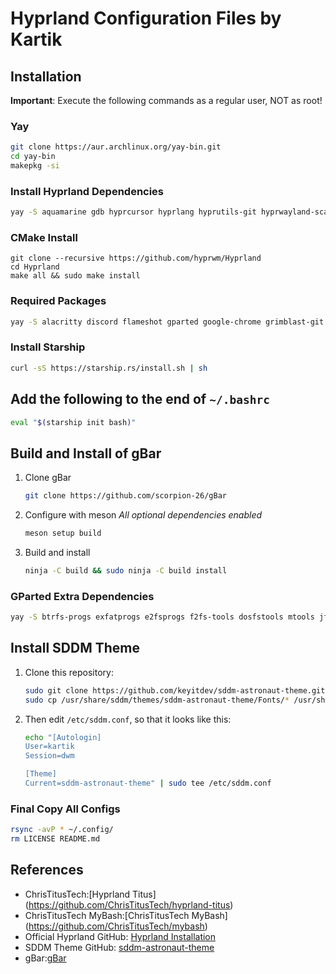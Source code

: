 # Hyprland Configuration Files by Kartik

## Installation

**Important**: Execute the following commands as a regular user, NOT as root!

### Yay
```bash
git clone https://aur.archlinux.org/yay-bin.git
cd yay-bin
makepkg -si
```

### Install Hyprland Dependencies
```bash
yay -S aquamarine gdb hyprcursor hyprlang hyprutils-git hyprwayland-scanner libdisplay-info libfixes libinput libliftoff libxcb libxcomposite libxkbcommon libxrender meson ninja pango pixman seatd tomlplusplus wayland-protocols xcb-proto xcb-util xcb-util-errors xcb-util-keysyms xcb-util-wm xorg-xinput xorg-xwayland
```

### CMake Install 
```
git clone --recursive https://github.com/hyprwm/Hyprland
cd Hyprland
make all && sudo make install
```

### Required Packages
```bash
yay -S alacritty discord flameshot gparted google-chrome grimblast-git nwg-look pamixer papirus-icon-theme pavucontrol rsync rofi sddm-git thunar thunar-archive-plugin thunar-media-tags-plugin thunar-shares-plugin thunar-vcs-plugin thunar-volman
```

### Install Starship
```bash
curl -sS https://starship.rs/install.sh | sh
```

## Add the following to the end of `~/.bashrc`
```bash
eval "$(starship init bash)"
```

## Build and Install of gBar
1. Clone gBar
    ```sh
    git clone https://github.com/scorpion-26/gBar
    ```
2. Configure with meson
    *All optional dependencies enabled*
    ```bash
    meson setup build
    ```
3. Build and install
    ```bash
    ninja -C build && sudo ninja -C build install
    ```

### GParted Extra Dependencies
```bash
yay -S btrfs-progs exfatprogs e2fsprogs f2fs-tools dosfstools mtools jfsutils util-linux nilfs-utils ntfs-3g udftools xfsprogs xfsdump lvm2
```

## Install SDDM Theme

1. Clone this repository:
    ```bash
    sudo git clone https://github.com/keyitdev/sddm-astronaut-theme.git /usr/share/sddm/themes/sddm-astronaut-theme
    sudo cp /usr/share/sddm/themes/sddm-astronaut-theme/Fonts/* /usr/share/fonts/
    ```

2. Then edit `/etc/sddm.conf`, so that it looks like this:
    ```bash
    echo "[Autologin]
    User=kartik
    Session=dwm

    [Theme]
    Current=sddm-astronaut-theme" | sudo tee /etc/sddm.conf
    ```

### Final Copy All Configs

```bash
rsync -avP * ~/.config/
rm LICENSE README.md
```

## References
- ChrisTitusTech:[Hyprland Titus] (https://github.com/ChrisTitusTech/hyprland-titus)
- ChrisTitusTech MyBash:[ChrisTitusTech MyBash] (https://github.com/ChrisTitusTech/mybash) 
- Official Hyprland GitHub: [Hyprland Installation](https://wiki.hyprland.org/Getting-Started/Installation/)
- SDDM Theme GitHub: [sddm-astronaut-theme](https://github.com/Keyitdev/sddm-astronaut-theme)
- gBar:[gBar](https://github.com/scorpion-26/gBar)


